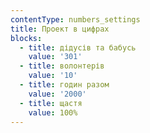 ```yaml
---
contentType: numbers_settings
title: Проект в цифрах
blocks:
  - title: дідусів та бабусь
    value: '301'
  - title: волонтерів
    value: '10'
  - title: годин разом
    value: '2000'
  - title: щастя
    value: 100%
---
```


